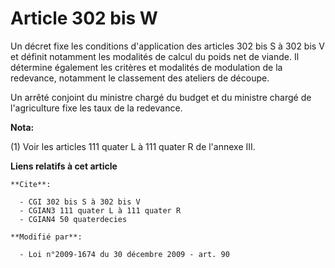 # Article 302 bis W

Un décret fixe les conditions d'application des articles 302 bis S à 302 bis V et définit notamment les modalités de calcul
du poids net de viande. Il détermine également les critères et modalités de modulation de la redevance, notamment le
classement des ateliers de découpe. 

Un arrêté conjoint du ministre chargé du budget et du ministre chargé de l'agriculture fixe les taux de la redevance.

**Nota:**

(1) Voir les articles 111 quater L à 111 quater R de l'annexe III.

**Liens relatifs à cet article**

	**Cite**:

	  - CGI 302 bis S à 302 bis V
	  - CGIAN3 111 quater L à 111 quater R
	  - CGIAN4 50 quaterdecies

	**Modifié par**:

	  - Loi n°2009-1674 du 30 décembre 2009 - art. 90
